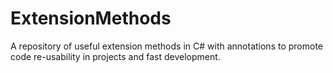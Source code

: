 # ExtensionMethods
A repository of useful extension methods in C# with annotations to promote code re-usability in projects and fast development.
